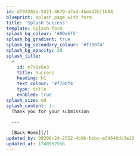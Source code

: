 ```yaml
---
id: d794202e-2d21-4679-a7ad-4bed42bf1684
blueprint: splash_page_with_form
title: 'Splash Success'
template: splash-form
splash_bg_colour: '#00e6f5'
splash_bg_gradient: true
splash_bg_secondary_colour: '#f700f4'
splash_bg_opacity: 20
splash_title:
  -
    id: m7s9z6e3
    title: Success
    heading: h1
    text_colour: '#f700f4'
    type: title
    enabled: true
splash_size: md
splash_content: |-
  Thank you for your submission

  ---

  [Back Home](/)
updated_by: 09206c24-2552-4b9b-bbbc-a54640dd3e13
updated_at: 1740962556
---
```


